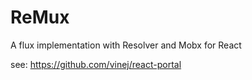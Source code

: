 # ReMux
A flux implementation with Resolver and Mobx for React

see: https://github.com/vinej/react-portal
